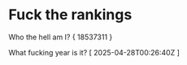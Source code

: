 # Fuck the rankings

Who the hell am I?
{ 18537311 }

What fucking year is it?
[ 2025-04-28T00:26:40Z ]
